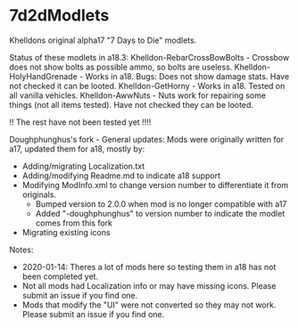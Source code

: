 # 7d2dModlets
Khelldons original alpha17 "7 Days to Die" modlets.

Status of these modlets in a18.3:
Khelldon-RebarCrossBowBolts - Crossbow does not show bolts as possible ammo, so bolts are useless.
Khelldon-HolyHandGrenade - Works in a18.  Bugs: Does not show damage stats. Have not checked it can be looted.
Khelldon-GetHorny - Works in a18. Tested on all vanilla vehicles.
Khelldon-AwwNuts - Nuts work for repairing some things (not all items tested). Have not checked they can be looted.

!! The rest have not been tested yet !!!!

Doughphunghus's fork - General updates:
Mods were originally written for a17, updated them for a18, mostly by:
- Adding/migrating Localization.txt
- Adding/modifying Readme.md to indicate a18 support
- Modifying ModInfo.xml to change version number to  differentiate it from originals.
  - Bumped version to 2.0.0 when mod is no longer compatible with a17
  - Added "-doughphunghus" to version number to indicate the modlet comes from this fork
- Migrating existing icons

Notes:
- 2020-01-14: Theres a lot of mods here so testing them in a18 has not been completed yet.
- Not all mods had Localization info or may have missing icons.  Please submit an issue if you find one.
- Mods that modify the "UI" were not converted so they may not work. Please submit an issue if you find one.
